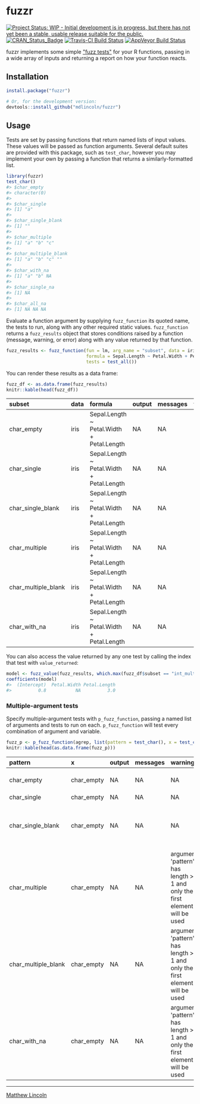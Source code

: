 
<!-- README.md is generated from README.Rmd. Please edit that file -->
fuzzr
=====

[![Project Status: WIP - Initial development is in progress, but there has not yet been a stable, usable release suitable for the public.](http://www.repostatus.org/badges/latest/active.svg)](http://www.repostatus.org/#active) [![CRAN\_Status\_Badge](http://www.r-pkg.org/badges/version/fuzzr)](https://cran.r-project.org/package=fuzzr) [![Travis-CI Build Status](https://travis-ci.org/mdlincoln/fuzzr.svg?branch=master)](https://travis-ci.org/mdlincoln/fuzzr) [![AppVeyor Build Status](https://ci.appveyor.com/api/projects/status/github/mdlincoln/fuzzr?branch=master&svg=true)](https://ci.appveyor.com/project/mdlincoln/fuzzr)

fuzzr implements some simple ["fuzz tests"](https://en.wikipedia.org/wiki/Fuzz_testing) for your R functions, passing in a wide array of inputs and returning a report on how your function reacts.

Installation
------------

``` r
install.package("fuzzr")

# Or, for the development version:
devtools::install_github("mdlincoln/fuzzr")
```

Usage
-----

Tests are set by passing functions that return named lists of input values. These values will be passed as function arguments. Several default suites are provided with this package, such as `test_char`, however you may implement your own by passing a function that returns a similarly-formatted list.

``` r
library(fuzzr)
test_char()
#> $char_empty
#> character(0)
#> 
#> $char_single
#> [1] "a"
#> 
#> $char_single_blank
#> [1] ""
#> 
#> $char_multiple
#> [1] "a" "b" "c"
#> 
#> $char_multiple_blank
#> [1] "a" "b" "c" "" 
#> 
#> $char_with_na
#> [1] "a" "b" NA 
#> 
#> $char_single_na
#> [1] NA
#> 
#> $char_all_na
#> [1] NA NA NA
```

Evaluate a function argument by supplying `fuzz_function` its quoted name, the tests to run, along with any other required static values. `fuzz_function` returns a `fuzz_results` object that stores conditions raised by a function (message, warning, or error) along with any value returned by that function.

``` r
fuzz_results <- fuzz_function(fun = lm, arg_name = "subset", data = iris, 
                              formula = Sepal.Length ~ Petal.Width + Petal.Length, 
                              tests = test_all())
```

You can render these results as a data frame:

``` r
fuzz_df <- as.data.frame(fuzz_results)
knitr::kable(head(fuzz_df))
```

| subset                | data | formula                                   | output | messages | warnings | errors           | result\_classes |  results\_index|
|:----------------------|:-----|:------------------------------------------|:-------|:---------|:---------|:-----------------|:----------------|---------------:|
| char\_empty           | iris | Sepal.Length ~ Petal.Width + Petal.Length | NA     | NA       | NA       | 0 (non-NA) cases | NA              |               1|
| char\_single          | iris | Sepal.Length ~ Petal.Width + Petal.Length | NA     | NA       | NA       | 0 (non-NA) cases | NA              |               2|
| char\_single\_blank   | iris | Sepal.Length ~ Petal.Width + Petal.Length | NA     | NA       | NA       | 0 (non-NA) cases | NA              |               3|
| char\_multiple        | iris | Sepal.Length ~ Petal.Width + Petal.Length | NA     | NA       | NA       | 0 (non-NA) cases | NA              |               4|
| char\_multiple\_blank | iris | Sepal.Length ~ Petal.Width + Petal.Length | NA     | NA       | NA       | 0 (non-NA) cases | NA              |               5|
| char\_with\_na        | iris | Sepal.Length ~ Petal.Width + Petal.Length | NA     | NA       | NA       | 0 (non-NA) cases | NA              |               6|

You can also access the value returned by any one test by calling the index that test with `value_returned`:

``` r
model <- fuzz_value(fuzz_results, which.max(fuzz_df$subset == "int_multiple"))
coefficients(model)
#>  (Intercept)  Petal.Width Petal.Length 
#>          0.8           NA          3.0
```

### Multiple-argument tests

Specify multiple-argument tests with `p_fuzz_function`, passing a named list of arguments and tests to run on each. `p_fuzz_function` will test every combination of argument and variable.

``` r
fuzz_p <- p_fuzz_function(agrep, list(pattern = test_char(), x = test_char()))
knitr::kable(head(as.data.frame(fuzz_p)))
```

| pattern               | x           | output | messages | warnings                                                                     | errors                                         | result\_classes |  results\_index|
|:----------------------|:------------|:-------|:---------|:-----------------------------------------------------------------------------|:-----------------------------------------------|:----------------|---------------:|
| char\_empty           | char\_empty | NA     | NA       | NA                                                                           | invalid 'pattern' argument                     | NA              |               1|
| char\_single          | char\_empty | NA     | NA       | NA                                                                           | NA                                             | integer         |               2|
| char\_single\_blank   | char\_empty | NA     | NA       | NA                                                                           | 'pattern' must be a non-empty character string | NA              |               3|
| char\_multiple        | char\_empty | NA     | NA       | argument 'pattern' has length &gt; 1 and only the first element will be used | NA                                             | integer         |               4|
| char\_multiple\_blank | char\_empty | NA     | NA       | argument 'pattern' has length &gt; 1 and only the first element will be used | NA                                             | integer         |               5|
| char\_with\_na        | char\_empty | NA     | NA       | argument 'pattern' has length &gt; 1 and only the first element will be used | NA                                             | integer         |               6|

------------------------------------------------------------------------

[Matthew Lincoln](http://matthewlincoln.net)
